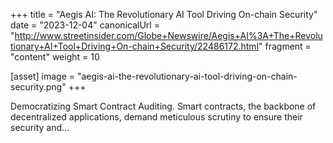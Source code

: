 +++
title = "Aegis AI: The Revolutionary AI Tool Driving On-chain Security"
date = "2023-12-04"
canonicalUrl = "http://www.streetinsider.com/Globe+Newswire/Aegis+AI%3A+The+Revolutionary+AI+Tool+Driving+On-chain+Security/22486172.html"
fragment = "content"
weight = 10

[asset]
    image = "aegis-ai-the-revolutionary-ai-tool-driving-on-chain-security.png"
+++

Democratizing Smart Contract Auditing. Smart contracts, the backbone of 
decentralized applications, demand meticulous scrutiny to ensure their 
security and...
